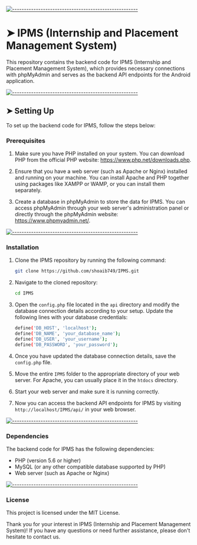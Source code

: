 <!-- ⚠️ This README has been generated from the file(s) "blueprint.md" ⚠️-->
[![-----------------------------------------------------](https://raw.githubusercontent.com/andreasbm/readme/master/assets/lines/aqua.png)](#ipms-internship-and-placement-management-system)

# ➤ IPMS (Internship and Placement Management System)

This repository contains the backend code for IPMS (Internship and Placement Management System), which provides necessary connections with phpMyAdmin and serves as the backend API endpoints for the Android application.


[![-----------------------------------------------------](https://raw.githubusercontent.com/andreasbm/readme/master/assets/lines/colored.png)](#setting-up)

## ➤ Setting Up

To set up the backend code for IPMS, follow the steps below:

### Prerequisites

1. Make sure you have PHP installed on your system. You can download PHP from the official PHP website: https://www.php.net/downloads.php.

2. Ensure that you have a web server (such as Apache or Nginx) installed and running on your machine. You can install Apache and PHP together using packages like XAMPP or WAMP, or you can install them separately.

3. Create a database in phpMyAdmin to store the data for IPMS. You can access phpMyAdmin through your web server's administration panel or directly through the phpMyAdmin website: https://www.phpmyadmin.net/.

[![-----------------------------------------------------](https://raw.githubusercontent.com/andreasbm/readme/master/assets/lines/colored.png)](#setting-up)

### Installation

1. Clone the IPMS repository by running the following command:

   ```bash
   git clone https://github.com/shoaib749/IPMS.git
    ```

2.  Navigate to the cloned repository:

    ```bash
    cd IPMS
    ```

3.  Open the `config.php` file located in the `api` directory and modify the database connection details according to your setup. Update the following lines with your database credentials:

    ```bash
    define('DB_HOST', 'localhost');
    define('DB_NAME', 'your_database_name');
    define('DB_USER', 'your_username');
    define('DB_PASSWORD', 'your_password');
    ```

4.  Once you have updated the database connection details, save the `config.php` file.

5.  Move the entire `IPMS` folder to the appropriate directory of your web server. For Apache, you can usually place it in the `htdocs` directory.

6.  Start your web server and make sure it is running correctly.

7.  Now you can access the backend API endpoints for IPMS by visiting `http://localhost/IPMS/api/` in your web browser.

[![-----------------------------------------------------](https://raw.githubusercontent.com/andreasbm/readme/master/assets/lines/colored.png)](#setting-up)

### Dependencies

The backend code for IPMS has the following dependencies:

- PHP (version 5.6 or higher)
- MySQL (or any other compatible database supported by PHP)
- Web server (such as Apache or Nginx)
  
 [![-----------------------------------------------------](https://raw.githubusercontent.com/andreasbm/readme/master/assets/lines/colored.png)](#setting-up)

### License

This project is licensed under the MIT License.

Thank you for your interest in IPMS (Internship and Placement Management System)! If you have any questions or need further assistance, please don't hesitate to contact us.
